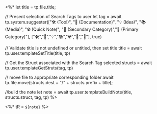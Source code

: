 <%*
let title = tp.file.title;

// Present selection of Search Tags to user
let tag = await tp.system.suggester(["🛠️ (Tool)", "🧻 (Documentation)", "💡 (Idea)", "📚 (Media)", "☢️ (Quick Note)", "💛 (Secondary Category)","💚 (Primary Category)"], ["🛠️","🧻","💡","📚","☢️","💛","💚"], true)

// Validate title is not undefined or untitled, then set title
title = await tp.user.templateSetTitle(title, tp)

// Get the Struct associated with the Search Tag selected
structs = await tp.user.templateGetStruts(tag, tp)

// move file to appropriate corresponding folder
await tp.file.move(structs.dest + "/" + structs.prefix + title);

//build the note
let note = await tp.user.templateBuildNote(title, structs.struct, tag, tp)
%>

<%* tR = `${note}` %>